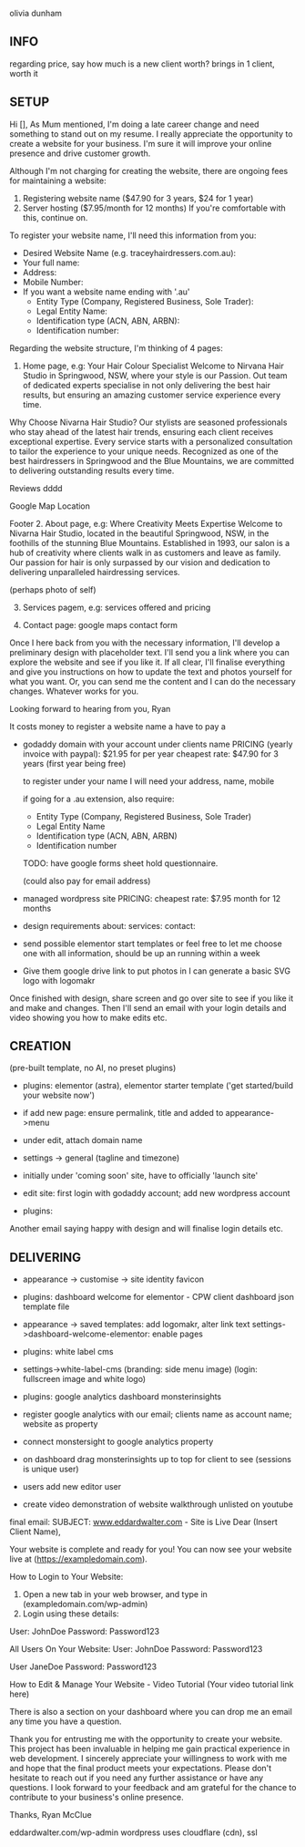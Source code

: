<!-- SPDX-License-Identifier: zlib-acknowledgement -->

olivia dunham

## INFO
regarding price, say how much is a new client worth? brings in 1 client, worth it

## SETUP
Hi [],
As Mum mentioned,
I'm doing a late career change and need something to stand out on my resume.
I really appreciate the opportunity to create a website for your business.
I'm sure it will improve your online presence and drive customer growth.

Although I'm not charging for creating the website, there are ongoing fees for maintaining a website:
  1. Registering website name ($47.90 for 3 years, $24 for 1 year) 
  2. Server hosting ($7.95/month for 12 months)
If you're comfortable with this, continue on.

To register your website name, I'll need this information from you:
- Desired Website Name (e.g. traceyhairdressers.com.au):
- Your full name:
- Address:
- Mobile Number:
- If you want a website name ending with '.au' 
  - Entity Type (Company, Registered Business, Sole Trader):
  - Legal Entity Name:
  - Identification type (ACN, ABN, ARBN):
  - Identification number:

Regarding the website structure, I'm thinking of 4 pages: 
1. Home page, e.g:
Your Hair Colour Specialist
Welcome to Nirvana Hair Studio in Springwood, NSW, where your style is our Passion. 
Out team of dedicated experts specialise in not only delivering the best hair results, but ensuring an amazing customer service experience every time.
	
Why Choose Nivarna Hair Studio?
Our stylists are seasoned professionals who stay ahead of the latest hair trends, ensuring each client receives exceptional expertise.
Every service starts with a personalized consultation to tailor the experience to your unique needs. Recognized as one of the best hairdressers in Springwood and the Blue Mountains, we are committed to delivering outstanding results every time.

Reviews
dddd

Google Map Location

Footer
2. About page, e.g:
Where Creativity Meets Expertise
Welcome to Nivarna Hair Studio, located in the beautiful Springwood, NSW, in the foothills of the stunning Blue Mountains. 
Established in 1993, our salon is a hub of creativity where clients walk in as customers and leave as family. 
Our passion for hair is only surpassed by our vision and dedication to delivering unparalleled hairdressing services.

(perhaps photo of self)

3. Services pagem, e.g: 
services offered and pricing

4. Contact page:
google maps
contact form

Once I here back from you with the necessary information, I'll develop a preliminary design with placeholder text.
I'll send you a link where you can explore the website and see if you like it.
If all clear, I'll finalise everything and give you instructions on how to update the text and photos yourself for what you want.
Or, you can send me the content and I can do the necessary changes. Whatever works for you.

Looking forward to hearing from you,
Ryan

It costs money to register a website name a have to pay a 
 - godaddy domain with your account under clients name
   PRICING (yearly invoice with paypal):
   $21.95 for per year
   cheapest rate: $47.90 for 3 years (first year being free)

   to register under your name I will need your address, name, mobile

   if going for a .au extension, also require:
     - Entity Type (Company, Registered Business, Sole Trader)
     - Legal Entity Name
     - Identification type (ACN, ABN, ARBN)
     - Identification number

   TODO: have google forms sheet hold questionnaire.

   (could also pay for email address)
 - managed wordpress site
   PRICING:
   cheapest rate: $7.95 month for 12 months
 - design requirements
   about:
   services: 
   contact:
 - send possible elementor start templates or feel free to let me choose one
   with all information, should be up an running within a week
 - Give them google drive link to put photos in
   I can generate a basic SVG logo with logomakr 

Once finished with design, share screen and go over site to see if you like it and make and changes.
Then I'll send an email with your login details and video showing you how to make edits etc.

## CREATION
(pre-built template, no AI, no preset plugins)
  - plugins: elementor (astra), elementor starter template ('get started/build your website now')
  - if add new page: ensure permalink, title and added to appearance->menu 
  - under edit, attach domain name
  - settings -> general (tagline and timezone)
  - initially under 'coming soon' site, have to officially 'launch site'
  - edit site: first login with godaddy account; add new wordpress account

  - plugins:

Another email saying happy with design and will finalise login details etc.

## DELIVERING
  - appearance -> customise -> site identity favicon

  - plugins: dashboard welcome for elementor - CPW client dashboard json template file
  - appearance -> saved templates:
    add logomakr, alter link text
    settings->dashboard-welcome-elementor: enable pages

  - plugins: white label cms
  - settings->white-label-cms
    (branding: side menu image)
    (login: fullscreen image and white logo)

  - plugins: google analytics dashboard monsterinsights
  - register google analytics with our email; clients name as account name; website as property
  - connect monstersight to google analytics property
  - on dashboard drag monsterinsights up to top for client to see
    (sessions is unique user)

  - users add new editor user

  - create video demonstration of website walkthrough unlisted on youtube

final email:
SUBJECT: www.eddardwalter.com - Site is Live
Dear (Insert Client Name),

Your website is complete and ready for you! 
You can now see your website live at (https://exampledomain.com).

How to Login to Your Website:
1. Open a new tab in your web browser, and type in (exampledomain.com/wp-admin)
2. Login using these details:

User: JohnDoe
Password: Password123

All Users On Your Website:
User: JohnDoe
Password: Password123

User JaneDoe
Password: Password123

How to Edit & Manage Your Website - Video Tutorial
(Your video tutorial link here)

There is also a section on your dashboard where you can drop me an email any time you have a question.

Thank you for entrusting me with the opportunity to create your website. 
This project has been invaluable in helping me gain practical experience in web development. 
I sincerely appreciate your willingness to work with me and hope that the final product meets your expectations. 
Please don't hesitate to reach out if you need any further assistance or have any questions. 
I look forward to your feedback and am grateful for the chance to contribute to your business's online presence.

Thanks,
Ryan McClue



eddardwalter.com/wp-admin
wordpress uses cloudflare (cdn), ssl
